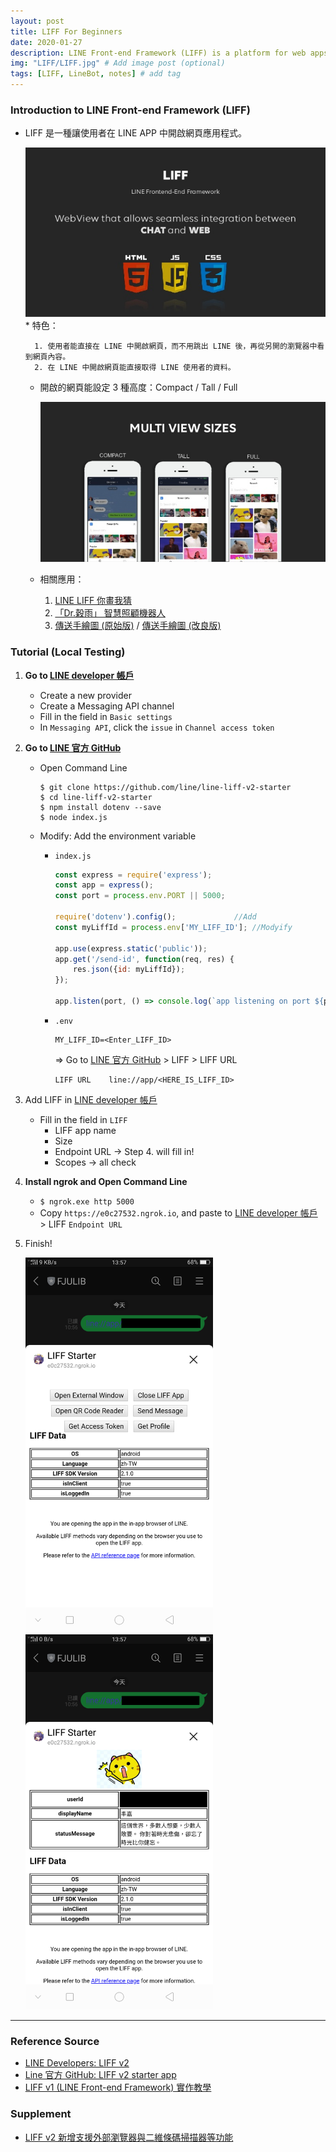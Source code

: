 ```yaml
---
layout: post
title: LIFF For Beginners
date: 2020-01-27
description: LINE Front-end Framework (LIFF) is a platform for web apps provided by LINE. The web apps running on this platform are called LIFF apps. # Add post description (optional)
img: "LIFF/LIFF.jpg" # Add image post (optional)
tags: [LIFF, LineBot, notes] # add tag
---
```


### Introduction to LINE Front-end Framework (LIFF)

* LIFF 是一種讓使用者在 LINE APP 中開啟網頁應用程式。

	<img src="./../assets/img/LIFF/LIFF-intro.jpg" width="600">
	* 特色：

		1. 使用者能直接在 LINE 中開啟網頁，而不用跳出 LINE 後，再從另開的瀏覽器中看到網頁內容。
		2. 在 LINE 中開啟網頁能直接取得 LINE 使用者的資料。
	
	* 開啟的網頁能設定 3 種高度：Compact / Tall / Full

		![LIFF intro](./../assets/img/LIFF/LIFF-size.jpg)
	
	* 相關應用：

		1. [LINE LIFF 你畫我猜](https://feifacunzai.github.io/2018/09/05/LINE-LIFF-%E4%BD%A0%E7%95%AB%E6%88%91%E7%8C%9C/)
		2. [「Dr.穀雨」 智慧照顧機器人](https://chibupapa.com/2019/05/14/line-liff/)
		3. [傳送手繪圖 (原始版)](https://engineering.linecorp.com/en/blog/liff-our-latest-product-for-third-party-developers/) / [傳送手繪圖 (改良版)](https://medium.com/@danielkao/%E5%88%9D%E6%8E%A2-line-message-api-%E7%9A%84%E6%96%B0%E5%8A%9F%E8%83%BD-liff-51d5e7ff1a6a)

### Tutorial (Local Testing)

1. **Go to [LINE developer 帳戶](https://developers.line.biz/en/)**

	* Create a new provider
	* Create a Messaging API channel
	* Fill in the field in `Basic settings`
	* In `Messaging API`, click the `issue` in `Channel access token`

2. **Go to [LINE 官方 GitHub](https://github.com/line/line-liff-v2-starter)**

	* Open Command Line 

		```
		$ git clone https://github.com/line/line-liff-v2-starter
		$ cd line-liff-v2-starter
		$ npm install dotenv --save
		$ node index.js
		```

	* Modify: Add the environment variable

		* `index.js`
			
			```javascript
			const express = require('express');
			const app = express();
			const port = process.env.PORT || 5000;

			require('dotenv').config(); 			//Add
			const myLiffId = process.env['MY_LIFF_ID'];	//Modyify

			app.use(express.static('public'));
			app.get('/send-id', function(req, res) {
			    res.json({id: myLiffId});
			});

			app.listen(port, () => console.log(`app listening on port ${port}!`));
			```

		* `.env`

			```
			MY_LIFF_ID=<Enter_LIFF_ID>
			```

			=> Go to [LINE 官方 GitHub](https://github.com/line/line-liff-v2-starter) > LIFF > LIFF URL

			```
			LIFF URL	line://app/<HERE_IS_LIFF_ID>
			```


3. Add LIFF in [LINE developer 帳戶](https://developers.line.biz/en/)

	* Fill in the field in `LIFF`
		* LIFF app name
		* Size
		* Endpoint URL -> Step 4. will fill in!
		* Scopes -> all check


4. **Install ngrok and Open Command Line**

	* `$ ngrok.exe http 5000`
	* Copy `https://e0c27532.ngrok.io`, and paste to [LINE developer 帳戶](https://developers.line.biz/en/) > LIFF `Endpoint URL`

5. Finish!
	
	<img src="./../assets/img/LIFF/Screenshot_2020-01-27-13-57-01-04.png" width="300px">
	&emsp;
	<img src="./../assets/img/LIFF/Screenshot_2020-01-27-13-57-57-01.png" width="300px">

---
### Reference Source

* [LINE Developers: LIFF v2](https://developers.line.biz/en/docs/liff/overview/)
* [Line 官方 GitHub: LIFF v2 starter app](https://github.com/line/line-liff-v2-starter)
* [LIFF v1 (LINE Front-end Framework) 實作教學](https://medium.com/harry-xies-blog/line-front-end-framework-liff-%E5%AF%A6%E4%BD%9C%E6%95%99%E5%AD%B8-3f810c96c17d)

### Supplement

* [LIFF v2 新增支援外部瀏覽器與二維條碼掃描器等功能](https://engineering.linecorp.com/zh-hant/blog/liff-our-latest-product-for-third-party-developers-ch/)